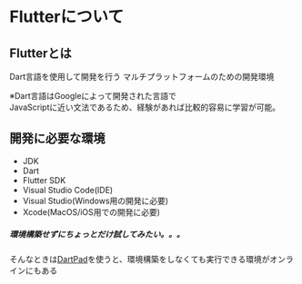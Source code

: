# Flutterについて

## Flutterとは
Dart言語を使用して開発を行う
マルチプラットフォームのための開発環境　　

※Dart言語はGoogleによって開発された言語で  
JavaScriptに近い文法であるため、経験があれば比較的容易に学習が可能。

## 開発に必要な環境
* JDK
* Dart
* Flutter SDK
* Visual Studio Code(IDE)
* Visual Studio(Windows用の開発に必要)
* Xcode(MacOS/iOS用での開発に必要)

##### 環境構築せずにちょっとだけ試してみたい。。。

そんなときは[DartPad](https://dartpad.dev/)を使うと、環境構築をしなくても実行できる環境がオンラインにもある
